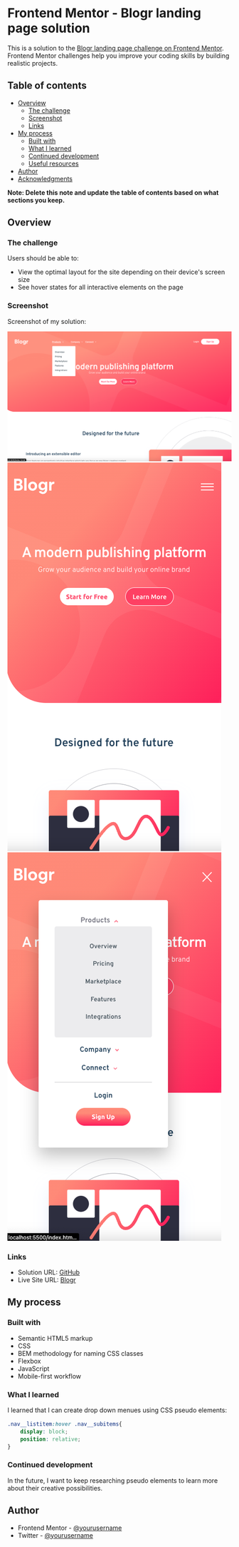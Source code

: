 # Frontend Mentor - Blogr landing page solution

This is a solution to the [Blogr landing page challenge on Frontend Mentor](https://www.frontendmentor.io/challenges/blogr-landing-page-EX2RLAApP). Frontend Mentor challenges help you improve your coding skills by building realistic projects. 

## Table of contents

- [Overview](#overview)
  - [The challenge](#the-challenge)
  - [Screenshot](#screenshot)
  - [Links](#links)
- [My process](#my-process)
  - [Built with](#built-with)
  - [What I learned](#what-i-learned)
  - [Continued development](#continued-development)
  - [Useful resources](#useful-resources)
- [Author](#author)
- [Acknowledgments](#acknowledgments)

**Note: Delete this note and update the table of contents based on what sections you keep.**

## Overview

### The challenge

Users should be able to:

- View the optimal layout for the site depending on their device's screen size
- See hover states for all interactive elements on the page

### Screenshot

Screenshot of my solution:

![Desktop preview including active states](./images/screenshots/Desktop%20view.png)
![Mobile view](./images/screenshots/Mobile%20view.png)
![Mobile view including active states](./images/screenshots/Mobile%20view%20active%20states.png)

### Links

- Solution URL: [GitHub](https://github.com/yazzybandyham/blogr-landing-page-main)
- Live Site URL: [Blogr](https://blogrfy.netlify.app/)

## My process

### Built with

- Semantic HTML5 markup
- CSS
- BEM methodology for naming CSS classes
- Flexbox
- JavaScript
- Mobile-first workflow

### What I learned

I learned that I can create drop down menues using CSS pseudo elements:


```css
.nav__listitem:hover .nav__subitems{
    display: block;
    position: relative;
}
```

### Continued development

In the future, I want to keep researching pseudo elements to learn more about their creative possibilities.

## Author

- Frontend Mentor - [@yourusername](https://www.frontendmentor.io/profile/yazzybandyham)
- Twitter - [@yourusername](https://www.twitter.com/yazzybandyham)




